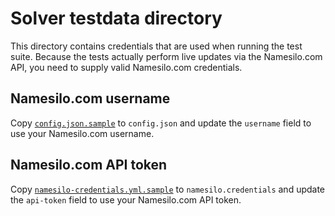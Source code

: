 # Solver testdata directory

This directory contains credentials that are used when running the test suite.
Because the tests actually perform live updates via the Namesilo.com API, you need to supply valid Namesilo.com credentials.

## Namesilo.com username

Copy [`config.json.sample`](config.json.sample) to `config.json` and update the `username` field to use your Namesilo.com username.

## Namesilo.com API token

Copy [`namesilo-credentials.yml.sample`](namesilo-credentials.yml.sample) to `namesilo.credentials` and update the `api-token` field to use your Namesilo.com API token.
